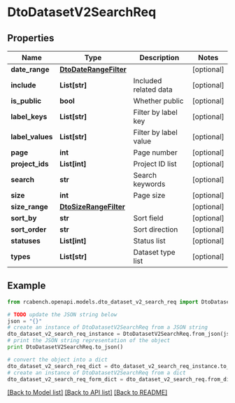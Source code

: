 # DtoDatasetV2SearchReq


## Properties

Name | Type | Description | Notes
------------ | ------------- | ------------- | -------------
**date_range** | [**DtoDateRangeFilter**](DtoDateRangeFilter.md) |  | [optional] 
**include** | **List[str]** | Included related data | [optional] 
**is_public** | **bool** | Whether public | [optional] 
**label_keys** | **List[str]** | Filter by label key | [optional] 
**label_values** | **List[str]** | Filter by label value | [optional] 
**page** | **int** | Page number | [optional] 
**project_ids** | **List[int]** | Project ID list | [optional] 
**search** | **str** | Search keywords | [optional] 
**size** | **int** | Page size | [optional] 
**size_range** | [**DtoSizeRangeFilter**](DtoSizeRangeFilter.md) |  | [optional] 
**sort_by** | **str** | Sort field | [optional] 
**sort_order** | **str** | Sort direction | [optional] 
**statuses** | **List[int]** | Status list | [optional] 
**types** | **List[str]** | Dataset type list | [optional] 

## Example

```python
from rcabench.openapi.models.dto_dataset_v2_search_req import DtoDatasetV2SearchReq

# TODO update the JSON string below
json = "{}"
# create an instance of DtoDatasetV2SearchReq from a JSON string
dto_dataset_v2_search_req_instance = DtoDatasetV2SearchReq.from_json(json)
# print the JSON string representation of the object
print DtoDatasetV2SearchReq.to_json()

# convert the object into a dict
dto_dataset_v2_search_req_dict = dto_dataset_v2_search_req_instance.to_dict()
# create an instance of DtoDatasetV2SearchReq from a dict
dto_dataset_v2_search_req_form_dict = dto_dataset_v2_search_req.from_dict(dto_dataset_v2_search_req_dict)
```
[[Back to Model list]](../README.md#documentation-for-models) [[Back to API list]](../README.md#documentation-for-api-endpoints) [[Back to README]](../README.md)


